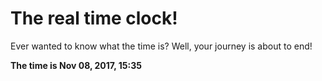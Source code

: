 # The real time clock!

Ever wanted to know what the time is? Well, your journey is about to end!

**The time is Nov 08, 2017, 15:35**